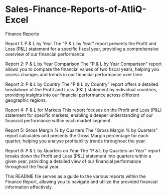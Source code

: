 # Sales-Finance-Reports-of-AtliQ-Excel


Finance Reports

Report 1: P & L by Year
The "P & L by Year" report presents the Profit and Loss (P&L) statement for a specific fiscal year, providing a comprehensive overview of our financial performance.

Report 2: P & L by Year Comparison
The "P & L by Year Comparison" report allows you to compare the financial values of two fiscal years, helping you assess changes and trends in our financial performance over time.

Report 3: P & L by Country
The "P & L by Country" report offers a detailed breakdown of the Profit and Loss (P&L) statement by individual countries, providing insights into our financial performance across different geographic regions.

Report 4: P & L for Markets
This report focuses on the Profit and Loss (P&L) statement for specific markets, enabling a deeper understanding of our financial performance within each market segment.

Report 5: Gross Margin % by Quarters
The "Gross Margin % by Quarters" report calculates and presents the Gross Margin percentage for each quarter, helping you analyse profitability trends throughout the year.

Report 6: P & L by Quarters on Year
The "P & L by Quarters on Year" report breaks down the Profit and Loss (P&L) statement into quarters within a given year, providing a detailed view of our financial performance throughout the fiscal year.

This README file serves as a guide to the various reports within the Finance Report, allowing you to navigate and utilize the provided financial information effectively.
